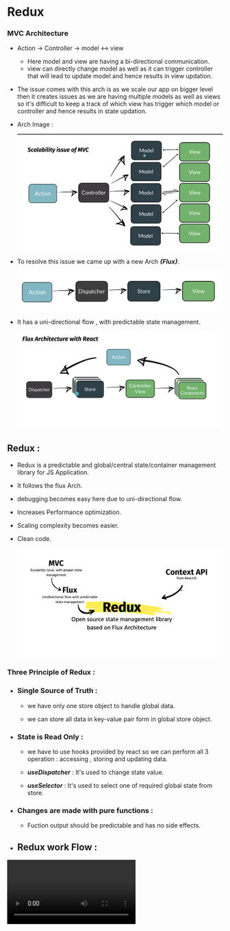 # Redux

### MVC Architecture

- Action &rarr; Controller &rarr; model &harr;  view

    - Here model and  view are having a bi-directional communication.
    - view can directly change model as well as  it can trigger controller that will lead to update model and hence results in view updation.

- The issue comes with this arch is as we scale our app on bigger level then it creates issues as we are having multiple models as well as views so it's difficult to keep a track of which view has trigger which model or controller and hence results in state updation.

-   Arch Image : 

    ![Alt text](image-1.png)

-   To resolve this issue we came up with a new Arch ***{Flux}***.

    ![Alt text](image-2.png)

-   It has a uni-directional flow , with predictable state management.

    ![Alt text](image-3.png)


## Redux : 

-   Redux is a predictable and global/central state/container management library for JS Application.

-   It follows the flux Arch.

-   debugging becomes easy here due to uni-directional flow.

-   Increases Performance optimization.

-   Scaling complexity becomes easier.

-   Clean code.

    ![Alt text](image-4.png)


### Three Principle of Redux : 

-   ### Single Source of Truth :

    - we have only one store object to handle global data.

    - we can store all data in key-value pair form in global store object.


-   ### State is Read Only : 

    -   we have to use hooks provided by react so we can perform all 3 operation : accessing , storing and updating data.

    - ***useDispatcher*** : It's used to change state value.

    - ***useSelector*** : It's used to select one of required global state from store.

-   ### Changes are made with pure functions : 
    - Fuction output should be predictable and has no side effects.

- ## Redux work Flow : 

<video src="./reduxworking/vdo.mp4" controls title="Title"></video>


